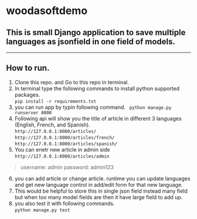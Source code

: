 # woodasoftdemo
## This is small Django application to save multiple languages as jsonfield in one field of models.   
---
## How to run.   
1. Clone this repo. and Go to this repo in terminal.   
2. In terminal type the following commands to install python supported packages.  
`pip install -r requirements.txt`
3. you can run app by typin following command.
` python manage.py runserver 8000`
4. Following api will show you the title of article in different 3 languages (English, French, and Spanish).   
  `http://127.0.0.1:8000/articles/`   
  `http://127.0.0.1:8000/articles/french/`   
  `http://127.0.0.1:8000/articles/spanish/`   
5. You can enetr new article in admin side   
  `http://127.0.0.1:8000/articles/admin`
  > username: admin password: admin123
6. you can add article or change article. runtime you can update languages and get new language control in add/edit form for that new language.   
7. This would be helpful to store this in single json field instead many field but when too many model fields are then it have large field to add up.   
8. you also test it with following commands.   
`python manage.py test`
